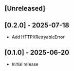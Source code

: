 ## [Unreleased]

## [0.2.0] - 2025-07-18

- Add HTTPXRetryableError

## [0.1.0] - 2025-06-20

- Initial release

